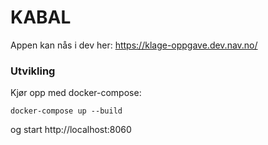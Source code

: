 # KABAL

Appen kan nås i dev her:
https://klage-oppgave.dev.nav.no/

### Utvikling

Kjør opp med docker-compose:

`docker-compose up --build`

og start http://localhost:8060
